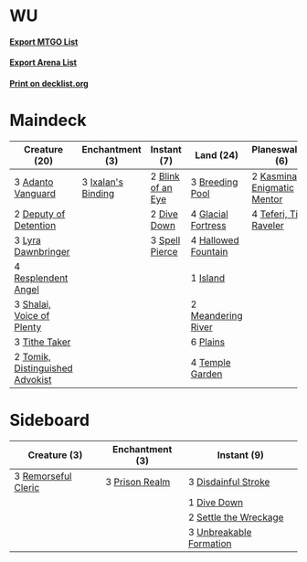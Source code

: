 # WU

#### [Export MTGO List](../collection/WU/WU.txt)
#### [Export Arena List](../collection/WU/WU_arena.txt)
#### [Print on decklist.org](http://decklist.org/?deckmain=3%09Adanto%20Vanguard%0A2%09Blink%20of%20an%20Eye%0A3%09Breeding%20Pool%0A2%09Deputy%20of%20Detention%0A2%09Dive%20Down%0A4%09Glacial%20Fortress%0A4%09Hallowed%20Fountain%0A1%09Island%0A3%09Ixalan's%20Binding%0A2%09Kasmina,%20Enigmatic%20Mentor%0A3%09Lyra%20Dawnbringer%0A2%09Meandering%20River%0A6%09Plains%0A4%09Resplendent%20Angel%0A3%09Shalai,%20Voice%20of%20Plenty%0A3%09Spell%20Pierce%0A4%09Teferi,%20Time%20Raveler%0A4%09Temple%20Garden%0A3%09Tithe%20Taker%0A2%09Tomik,%20Distinguished%20Advokist&deckside=3%09Disdainful%20Stroke%0A1%09Dive%20Down%0A3%09Prison%20Realm%0A3%09Remorseful%20Cleric%0A2%09Settle%20the%20Wreckage%0A3%09Unbreakable%20Formation)
# Maindeck

|                                              Creature (20)                                               |                                       Enchantment (3)                                       |                                        Instant (7)                                         |                                          Land (24)                                          |                                           Planeswalker (6)                                           |
|----------------------------------------------------------------------------------------------------------|---------------------------------------------------------------------------------------------|--------------------------------------------------------------------------------------------|---------------------------------------------------------------------------------------------|------------------------------------------------------------------------------------------------------|
|3 [Adanto Vanguard](http://gatherer.wizards.com/Pages/Card/Details.aspx?multiverseid=435152)              |3 [Ixalan's Binding](http://gatherer.wizards.com/Pages/Card/Details.aspx?multiverseid=435168)|2 [Blink of an Eye](http://gatherer.wizards.com/Pages/Card/Details.aspx?multiverseid=442934)|3 [Breeding Pool](http://gatherer.wizards.com/Pages/Card/Details.aspx?multiverseid=97088)    |2 [Kasmina, Enigmatic Mentor](http://gatherer.wizards.com/Pages/Card/Details.aspx?multiverseid=460983)|
|2 [Deputy of Detention](http://gatherer.wizards.com/Pages/Card/Details.aspx?multiverseid=457309)          |                                                                                             |2 [Dive Down](http://gatherer.wizards.com/Pages/Card/Details.aspx?multiverseid=435205)      |4 [Glacial Fortress](http://gatherer.wizards.com/Pages/Card/Details.aspx?multiverseid=190562)|4 [Teferi, Time Raveler](http://gatherer.wizards.com/Pages/Card/Details.aspx?multiverseid=461148)     |
|3 [Lyra Dawnbringer](http://gatherer.wizards.com/Pages/Card/Details.aspx?multiverseid=442914)             |                                                                                             |3 [Spell Pierce](http://gatherer.wizards.com/Pages/Card/Details.aspx?multiverseid=425876)   |4 [Hallowed Fountain](http://gatherer.wizards.com/Pages/Card/Details.aspx?multiverseid=97071)|                                                                                                      |
|4 [Resplendent Angel](http://gatherer.wizards.com/Pages/Card/Details.aspx?multiverseid=447170)            |                                                                                             |                                                                                            |1 [Island](http://gatherer.wizards.com/Pages/Card/Details.aspx?multiverseid=439857)          |                                                                                                      |
|3 [Shalai, Voice of Plenty](http://gatherer.wizards.com/Pages/Card/Details.aspx?multiverseid=442923)      |                                                                                             |                                                                                            |2 [Meandering River](http://gatherer.wizards.com/Pages/Card/Details.aspx?multiverseid=429675)|                                                                                                      |
|3 [Tithe Taker](http://gatherer.wizards.com/Pages/Card/Details.aspx?multiverseid=457171)                  |                                                                                             |                                                                                            |6 [Plains](http://gatherer.wizards.com/Pages/Card/Details.aspx?multiverseid=439856)          |                                                                                                      |
|2 [Tomik, Distinguished Advokist](http://gatherer.wizards.com/Pages/Card/Details.aspx?multiverseid=460961)|                                                                                             |                                                                                            |4 [Temple Garden](http://gatherer.wizards.com/Pages/Card/Details.aspx?multiverseid=405112)   |                                                                                                      |


# Sideboard

|                                         Creature (3)                                         |                                     Enchantment (3)                                     |                                           Instant (9)                                            |
|----------------------------------------------------------------------------------------------|-----------------------------------------------------------------------------------------|--------------------------------------------------------------------------------------------------|
|3 [Remorseful Cleric](http://gatherer.wizards.com/Pages/Card/Details.aspx?multiverseid=447169)|3 [Prison Realm](http://gatherer.wizards.com/Pages/Card/Details.aspx?multiverseid=460953)|3 [Disdainful Stroke](http://gatherer.wizards.com/Pages/Card/Details.aspx?multiverseid=420705)    |
|                                                                                              |                                                                                         |1 [Dive Down](http://gatherer.wizards.com/Pages/Card/Details.aspx?multiverseid=435205)            |
|                                                                                              |                                                                                         |2 [Settle the Wreckage](http://gatherer.wizards.com/Pages/Card/Details.aspx?multiverseid=435186)  |
|                                                                                              |                                                                                         |3 [Unbreakable Formation](http://gatherer.wizards.com/Pages/Card/Details.aspx?multiverseid=457173)|

